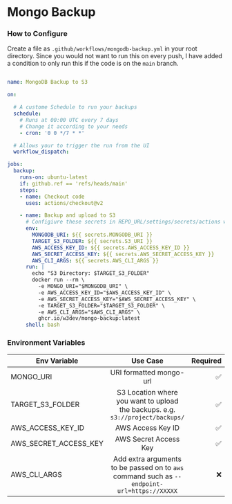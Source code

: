 # Mongo Backup

### How to Configure

Create a file as `.github/workflows/mongodb-backup.yml` in your root directory. Since you would not want to run this on every push, I have added a condition to only run this if the code is on the `main` branch.


```yaml

name: MongoDB Backup to S3

on:

  # A custome Schedule to run your backups
  schedule:
    # Runs at 00:00 UTC every 7 days
    # Change it according to your needs
    - cron: '0 0 */7 * *'

  # Allows your to trigger the run from the UI
  workflow_dispatch:

jobs:
  backup:
    runs-on: ubuntu-latest
    if: github.ref == 'refs/heads/main'
    steps:
    - name: Checkout code
      uses: actions/checkout@v2

    - name: Backup and upload to S3
      # Configiure these secrets in REPO_URL/settings/secrets/actions with the `secrets` section
      env:
        MONGODB_URI: ${{ secrets.MONGODB_URI }}
        TARGET_S3_FOLDER: ${{ secrets.S3_URI }}
        AWS_ACCESS_KEY_ID: ${{ secrets.AWS_ACCESS_KEY_ID }}
        AWS_SECRET_ACCESS_KEY: ${{ secrets.AWS_SECRET_ACCESS_KEY }}
        AWS_CLI_ARGS: ${{ secrets.AWS_CLI_ARGS }}
      run: |
        echo "S3 Directory: $TARGET_S3_FOLDER"
        docker run --rm \
          -e MONGO_URI="$MONGODB_URI" \
          -e AWS_ACCESS_KEY_ID="$AWS_ACCESS_KEY_ID" \
          -e AWS_SECRET_ACCESS_KEY="$AWS_SECRET_ACCESS_KEY" \
          -e TARGET_S3_FOLDER="$TARGET_S3_FOLDER" \
          -e AWS_CLI_ARGS="$AWS_CLI_ARGS" \
          ghcr.io/w3dev/mongo-backup:latest
      shell: bash
```

### Environment Variables



| Env Variable   |      Use Case      |  Required |
|----------|:-------------:|------:|
| MONGO_URI |  URI formatted mongo-url | ✅ |
| TARGET_S3_FOLDER |    S3 Location where you want to upload the backups. e.g. `s3://project/backups/`   | ✅ |
| AWS_ACCESS_KEY_ID |    AWS Access Key ID   | ✅ |
| AWS_SECRET_ACCESS_KEY | AWS Secret Access Key | ✅ |
| AWS_CLI_ARGS | Add extra arguments to be passed on to `aws` command such as `--endpoint-url=https://XXXXX` | ❌ |
    